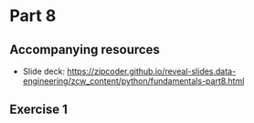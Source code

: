 # Part 8

## Accompanying resources
* Slide deck: https://zipcoder.github.io/reveal-slides.data-engineering/zcw_content/python/fundamentals-part8.html

## Exercise 1

